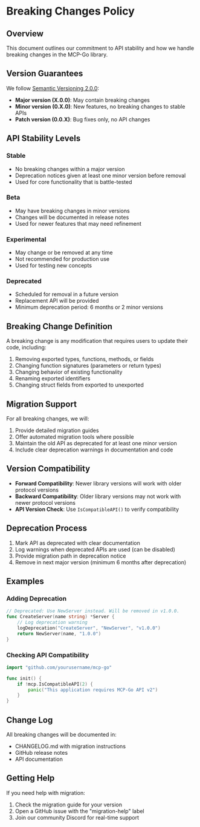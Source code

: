 # Breaking Changes Policy

## Overview

This document outlines our commitment to API stability and how we handle breaking changes in the MCP-Go library.

## Version Guarantees

We follow [Semantic Versioning 2.0.0](https://semver.org/):

- **Major version (X.0.0)**: May contain breaking changes
- **Minor version (0.X.0)**: New features, no breaking changes to stable APIs
- **Patch version (0.0.X)**: Bug fixes only, no API changes

## API Stability Levels

### Stable
- No breaking changes within a major version
- Deprecation notices given at least one minor version before removal
- Used for core functionality that is battle-tested

### Beta
- May have breaking changes in minor versions
- Changes will be documented in release notes
- Used for newer features that may need refinement

### Experimental
- May change or be removed at any time
- Not recommended for production use
- Used for testing new concepts

### Deprecated
- Scheduled for removal in a future version
- Replacement API will be provided
- Minimum deprecation period: 6 months or 2 minor versions

## Breaking Change Definition

A breaking change is any modification that requires users to update their code, including:

1. Removing exported types, functions, methods, or fields
2. Changing function signatures (parameters or return types)
3. Changing behavior of existing functionality
4. Renaming exported identifiers
5. Changing struct fields from exported to unexported

## Migration Support

For all breaking changes, we will:

1. Provide detailed migration guides
2. Offer automated migration tools where possible
3. Maintain the old API as deprecated for at least one minor version
4. Include clear deprecation warnings in documentation and code

## Version Compatibility

- **Forward Compatibility**: Newer library versions will work with older protocol versions
- **Backward Compatibility**: Older library versions may not work with newer protocol versions
- **API Version Check**: Use `IsCompatibleAPI()` to verify compatibility

## Deprecation Process

1. Mark API as deprecated with clear documentation
2. Log warnings when deprecated APIs are used (can be disabled)
3. Provide migration path in deprecation notice
4. Remove in next major version (minimum 6 months after deprecation)

## Examples

### Adding Deprecation

```go
// Deprecated: Use NewServer instead. Will be removed in v1.0.0.
func CreateServer(name string) *Server {
    // Log deprecation warning
    logDeprecation("CreateServer", "NewServer", "v1.0.0")
    return NewServer(name, "1.0.0")
}
```

### Checking API Compatibility

```go
import "github.com/yourusername/mcp-go"

func init() {
    if !mcp.IsCompatibleAPI(2) {
        panic("This application requires MCP-Go API v2")
    }
}
```

## Change Log

All breaking changes will be documented in:
- CHANGELOG.md with migration instructions
- GitHub release notes
- API documentation

## Getting Help

If you need help with migration:
1. Check the migration guide for your version
2. Open a GitHub issue with the "migration-help" label
3. Join our community Discord for real-time support